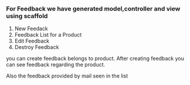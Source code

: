 ### For Feedback we have generated model,controller and view using scaffold 
 
 1. New Feedack
 2. Feedback List for a Product
 3. Edit Feedback
 4. Destroy Feedback

 you can create feedback  belongs to product. After creating feedback you can see feedback regarding the product.

 Also the feedback provided by mail seen in the list

 